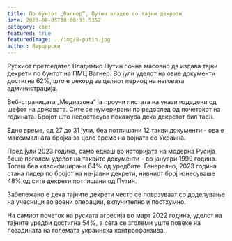 ```yaml
---
title: По бунтот „Вагнер“, Путин владее со тајни декрети
date: 2023-08-05T18:00:31.535Z
category: свет
featured: true
featuredImage: ../img/8-putin.jpg
author: Вардарски
---
```

Рускиот претседател Владимир Путин почна масовно да издава тајни декрети по бунтот на ПМЦ Вагнер. Во јули уделот на овие документи достигна 62%, што е рекорд за целиот период на неговата администрација.

Веб-страницата „Медиазона“ ја проучи листата на укази издадени од шефот на државата. Сите се нумерирани по редослед од почетокот на годината. Бројот што недостасува покажува дека декретот бил таен.

Едно време, од 27 до 31 јули, беа потпишани 12 такви документи - ова е максималната бројка за цело време на војната со Украина.

Пред јули 2023 година, само еднаш во историјата на модерна Русија беше поголем уделот на таквите документи - во јануари 1999 година. Тогаш беа класифицирани 64% од уредбите. Генерално, 2023 година стана лидер по бројот на не-јавни декрети, нивниот број изнесуваше 48% од сите декрети потпишани од Путин.

Забележано е дека тајните декрети често се поврзуваат со доделување на учесници во воени операции, вклучително и постхумно.

На самиот почеток на руската агресија во март 2022 година, уделот на тајните уредби достигна 54%, а сега се зголеми уште повеќе на позадината на големата украинска контраофанзива.